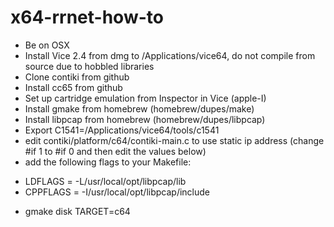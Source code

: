 # x64-rrnet-how-to

- Be on OSX
- Install Vice 2.4 from dmg to /Applications/vice64, do not compile from source due to hobbled libraries
- Clone contiki from github
- Install cc65 from github
- Set up cartridge emulation from Inspector in Vice (apple-I)
- Install gmake from homebrew (homebrew/dupes/make)
- Install libpcap from homebrew (homebrew/dupes/libpcap)
- Export C1541=/Applications/vice64/tools/c1541
- edit contiki/platform/c64/contiki-main.c to use static ip address (change #if 1 to #if 0 and then edit the values below)
- add the following flags to your Makefile:
* LDFLAGS = -L/usr/local/opt/libpcap/lib
* CPPFLAGS = -I/usr/local/opt/libpcap/include
- gmake disk TARGET=c64
